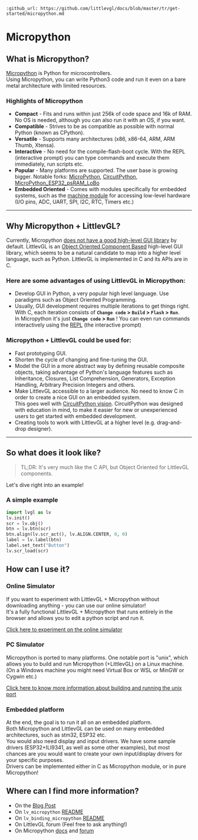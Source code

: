 ```eval_rst
:github_url: https://github.com/littlevgl/docs/blob/master/tr/get-started/micropython.md
```
# Micropython

## What is Micropython?

[Micropython](http://micropython.org/) is Python for microcontrollers.  
Using Micropython, you can write Python3 code and run it even on a bare metal architecture with limited resources.

### Highlights of Micropython

- **Compact** - Fits and runs within just 256k of code space and 16k of RAM. No OS is needed, although you can also run it with an OS, if you want.
- **Compatible** - Strives to be as compatible as possible with normal Python (known as CPython).
- **Versatile** - Supports many architectures (x86, x86-64, ARM, ARM Thumb, Xtensa).
- **Interactive** - No need for the compile-flash-boot cycle. With the REPL (interactive prompt) you can type commands and execute them immediately, run scripts etc.
- **Popular** - Many platforms are supported. The user base is growing bigger. Notable forks: [MicroPython](https://github.com/micropython/micropython), [CircuitPython](https://github.com/adafruit/circuitpython), [MicroPython_ESP32_psRAM_LoBo](https://github.com/loboris/MicroPython_ESP32_psRAM_LoBo)
- **Embedded Oriented** - Comes with modules specifically for embedded systems, such as the [machine module](https://docs.micropython.org/en/latest/library/machine.html#classes) for accessing low-level hardware (I/O pins, ADC, UART, SPI, I2C, RTC, Timers etc.)

---

## Why Micropython + LittlevGL?

Currently, Micropython [does not have a good high-level GUI library](https://forum.micropython.org/viewtopic.php?f=18&t=5543) by default. LittlevGL is an [Object Oriented Component Based](https://blog.littlevgl.com/2018-12-13/extend-lvgl-objects) high-level GUI library, which seems to be a natural candidate to map into a higher level language, such as Python. LittlevGL is implemented in C and its APIs are in C.

### Here are some advantages of using LittlevGL in Micropython:

- Develop GUI in Python, a very popular high level language. Use paradigms such as Object Oriented Programming.
- Usually, GUI development requires multiple iterations to get things right. With C, each iteration consists of **`Change code` > `Build` > `Flash` > `Run`**.  
In Micropython it's just **`Change code` > `Run`** ! You can even run commands interactively using the [REPL](https://en.wikipedia.org/wiki/Read%E2%80%93eval%E2%80%93print_loop) (the interactive prompt)

### Micropython + LittlevGL could be used for:

- Fast prototyping GUI.  
- Shorten the cycle of changing and fine-tuning the GUI.
- Model the GUI in a more abstract way by defining reusable composite objects, taking advantage of Python's language features such as Inheritance, Closures, List Comprehension, Generators, Exception Handling, Arbitrary Precision Integers and others.
- Make LittlevGL accessible to a larger audience. No need to know C in order to create a nice GUI on an embedded system.  
This goes well with [CircuitPython vision](https://learn.adafruit.com/welcome-to-circuitpython/what-is-circuitpython). CircuitPython was designed with education in mind, to make it easier for new or unexperienced users to get started with embedded development.
- Creating tools to work with LittlevGL at a higher level (e.g. drag-and-drop designer).

---

## So what does it look like?

> TL;DR:
> It's very much like the C API, but Object Oriented for LittlevGL components.

Let's dive right into an example!  

### A simple example

```python
import lvgl as lv
lv.init()
scr = lv.obj()
btn = lv.btn(scr)
btn.align(lv.scr_act(), lv.ALIGN.CENTER, 0, 0)
label = lv.label(btn)
label.set_text("Button")
lv.scr_load(scr)
```

## How can I use it?

### Online Simulator

If you want to experiment with LittlevGL + Micropython without downloading anything - you can use our online simulator!  
It's a fully functional LittlevGL + Micropython that runs entirely in the browser and allows you to edit a python script and run it.

[Click here to experiment on the online simulator](https://cdn.statically.io/gh/littlevgl/lv_micropython/ef943a1ab40b32a8a77059d6e833a440446c51e8/ports/javascript/lvgl_editor.html?env=dev&script=https://raw.githubusercontent.com/littlevgl/lv_binding_micropython/dev-6.0/examples/chart_anim_example.py)

### PC Simulator

Micropython is ported to many platforms. One notable port is "unix", which allows you to build and run Micropython (+LittlevGL) on a Linux machine. (On a Windows machine you might need Virtual Box or WSL or MinGW or Cygwin etc.)  

[Click here to know more information about building and running the unix port](https://github.com/littlevgl/lv_micropython)

### Embedded platform

At the end, the goal is to run it all on an embedded platform.  
Both Micropython and LittlevGL can be used on many embedded architectures, such as stm32, ESP32 etc.  
You would also need display and input drivers. We have some sample drivers (ESP32+ILI9341, as well as some other examples), but most chances are you would want to create your own input/display drivers for your specific purposes.  
Drivers can be implemented either in C as Micropython module, or in pure Micropython!

## Where can I find more information?

- On the [Blog Post](https://blog.littlevgl.com/2019-02-20/micropython-bindings)
- On `lv_micropython` [README](https://github.com/littlevgl/lv_micropython)
- On `lv_binding_micropython` [README](https://github.com/littlevgl/lv_binding_micropython)
- On LittlevGL forum (Feel free to ask anything!)
- On Micropython [docs](http://docs.micropython.org/en/latest/) and [forum](https://forum.micropython.org/)
